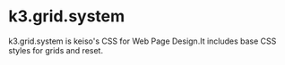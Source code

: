 k3.grid.system
===========

k3.grid.system is keiso's CSS for Web Page Design.It includes base CSS styles for grids and reset.

